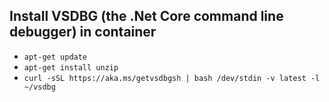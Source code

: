## Install VSDBG (the .Net Core command line debugger) in container
* `apt-get update`
* `apt-get install unzip`
* `curl -sSL https://aka.ms/getvsdbgsh | bash /dev/stdin -v latest -l ~/vsdbg`